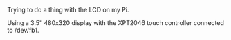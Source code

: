 Trying to do a thing with the LCD on my Pi.

Using a 3.5" 480x320 display with the XPT2046 touch controller connected to /dev/fb1.
